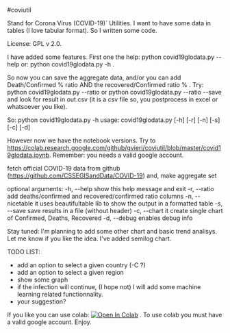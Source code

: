 #coviutil 

Stand for Corona Virus (COVID-19)` Utilities. I want to have some data in tables (I love tabular format). So I written some code. 

License: GPL v 2.0.


I have added some features. First one the help:
python covid19glodata.py --help 
or:
python covid19glodata.py -h . 

So now you can save the aggregate data, and/or you can add Death/Confirmed % ratio AND the recovered/Confirmed ratio % . 
Try:
python covid19glodata.py --ratio 
or
python covid19glodata.py --ratio --save 
and look for result in out.csv (it is a csv file so, you postprocess in excel or whatsoever you like). 

So:
python covid19glodata.py -h 
usage: covid19glodata.py [-h] [-r] [-n] [-s] [-c] [-d]

However now we have the notebook versions. 
Try to https://colab.research.google.com/github/gvieri/coviutil/blob/master/covid19glodata.ipynb. Remember: you needs a valid google account. 

fetch official COVID-19 data from github
(https://github.com/CSSEGISandData/COVID-19) and, make aggregate set

optional arguments:
  -h, --help       show this help message and exit
  -r, --ratio      add deaths/confirmed and recovered/confirmed ratio columns
  -n, --nicetable  it uses beautifultable lib to show the output in a
                   formatted table
  -s, --save       save results in a file (without header)
  -c, --chart      it create single chart of Confirmed, Deaths, Recovered
  -d, --debug      enables debug info



Stay tuned: I'm planning to add some other chart and basic trend analisys. Let me know if you like the idea. 
I've added semilog chart. 

TODO LIST:
* add an option to select a given country (-C ?) 
* add an option to select a given region 
* show some graph
* if the infection will continue, (I hope not) I will add some machine learning related functionnality. 
* your suggestion? 

If you like you can use colab: [![Open In Colab](https://colab.research.google.com/assets/colab-badge.svg)](https://colab.research.google.com/github/gvieri/coviutil/blob/master/covid19glodata.ipynb) . To use colab you must have a valid google account. 
Enjoy. 

